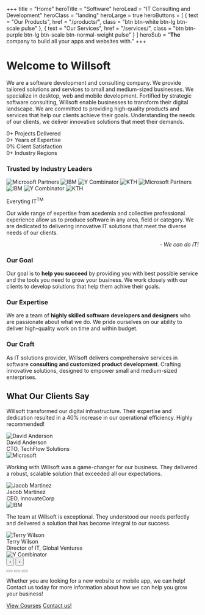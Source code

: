 +++
title = "Home"
heroTitle = "Software"
heroLead = "IT Consulting and Development"
heroClass = "landing"
heroLarge = true
heroButtons = [
    { text = "Our Products", href = "/products/", class = "btn btn-white btn-lg btn-scale pulse" },
    { text = "Our Services", href = "/services/", class = "btn btn-purple btn-lg btn-scale btn-normal-weight pulse" }
]
heroSub = "<b>The</b> company to build all your apps and websites with."
+++

<h1 class="willsoft">Welcome to Willso<span>ft</span></h1>
<p>
We are a software development and consulting company. We provide tailored solutions and services to small and medium-sized
businesses. We specialize in desktop, web and mobile development.
Fortified by strategic software consulting, Willsoft enable businesses to transform their digital landscape.
We are committed to providing high-quality products and services that help our clients achieve their goals.
Understanding the needs of our clients, we deliver innovative solutions that meet their demands.
</p>

<!-- Trust-Building Stats Section -->
<div class="trust-stats">
    <div class="stats-container">
        <div class="stat-item">
            <span class="stat-counter" data-end="50" data-suffix="+">0+</span>
            <span class="stat-label">Projects Delivered</span>
        </div>
        <div class="stat-item">
            <span class="stat-counter" data-end="10" data-suffix="+">0+</span>
            <span class="stat-label">Years of Expertise</span>
        </div>
        <div class="stat-item">
            <span class="stat-counter" data-end="99" data-suffix=".9%">0%</span>
            <span class="stat-label">Client Satisfaction</span>
        </div>
        <div class="stat-item">
            <span class="stat-counter" data-end="15" data-suffix="+">0+</span>
            <span class="stat-label">Industry Regions</span>
        </div>
    </div>
</div>

<!--<div id="partners-display">
    <img src="/img/partners/ms.png" alt="Microsoft Partners">
    <img src="/img/partners/ibm.png" alt="IBM">
    <img src="/img/partners/yc.png" alt="Y Combinator">
    <img src="/img/partners/kth.png" alt="KTH" style="height:100px;margin:0 20px;">
</div>-->

<!-- Infinite Partners Carousel -->
<div class="partners-carousel-section">
    <h3 class="section-title">Trusted by Industry Leaders</h3>
    <div class="partners-carousel">
        <div class="carousel-track">
            <img src="/img/partners/ms.png" alt="Microsoft Partners" class="partner-logo">
            <img src="/img/partners/ibm.png" alt="IBM" class="partner-logo">
            <img src="/img/partners/yc.png" alt="Y Combinator" class="partner-logo">
            <img src="/img/partners/kth.png" alt="KTH" class="partner-logo">
            <!-- Duplicate for seamless loop -->
            <img src="/img/partners/ms.png" alt="Microsoft Partners" class="partner-logo">
            <img src="/img/partners/ibm.png" alt="IBM" class="partner-logo">
            <img src="/img/partners/yc.png" alt="Y Combinator" class="partner-logo">
            <img src="/img/partners/kth.png" alt="KTH" class="partner-logo">
        </div>
    </div>
</div>

<div class="tagline-box bg-blue-light adjust-lighter-4 mb20 mt20">
    <p class="title">Everyting IT<sup class="sup-tm">TM</sup></p>
    <p class="body">
        Our wide range of expertise from acedemia and collective professional experience allow us to produce software in any
        area, field or category. We are dedicated to delivering innovative IT solutions that meet the diverse needs of our clients.
    </p>
    <div style="text-align: right"><em>- We can do IT!</em></div>
</div>
<div class="split-container mt32 mb32">
    <div class="content-section">
        <h3>Our Goal</h3>
        Our goal is to <b>help you succeed</b> by providing you with best possible service and the tools you need to grow your business.
        We work closely with our clients to develop solutions that help them achive their goals.
    </div>
    <div class="content-section">
        <h3>Our Expertise</h3>
        We are a team of <b>highly skilled software developers and designers</b> who are passionate about what we do.
        We pride ourselves on our ability to deliver high-quality work on time and within budget.
    </div>
    <div class="content-section">
        <h3>Our Craft</h3>
        As IT solutions provider, Willsoft delivers comprehensive services in software <b>consulting and customized product development</b>.
        Crafting innovative solutions, designed to empower small and medium-sized enterprises.
    </div>
</div>

<!-- Testimonials Carousel -->
<div class="testimonials-section">
    <h2 class="section-title">What Our Clients Say</h2>
    <div class="testimonial-carousel">
        <div class="testimonial-item active">
            <div class="testimonial-content">
                <p class="quote-text">
                    Willsoft transformed our digital infrastructure. Their expertise and dedication resulted in a 40% increase in our operational efficiency. Highly recommended!
                </p>
                <div class="client-info">
                    <img src="/img/team/david.jpg" alt="David Anderson" class="client-photo">
                    <div class="client-details">
                        <div class="client-name">David Anderson</div>
                        <div class="client-title">CTO, TechFlow Solutions</div>
                    </div>
                </div>
            </div>
            <img src="/img/partners/ms.png" alt="Microsoft" class="company-logo">
        </div>
        <div class="testimonial-item">
            <div class="testimonial-content">
                <p class="quote-text">
                    Working with Willsoft was a game-changer for our business. They delivered a robust, scalable solution that exceeded all our expectations.
                </p>
                <div class="client-info">
                    <img src="/img/team/jacob.jpg" alt="Jacob Martinez" class="client-photo">
                    <div class="client-details">
                        <div class="client-name">Jacob Martinez</div>
                        <div class="client-title">CEO, InnovateCorp</div>
                    </div>
                </div>
            </div>
            <img src="/img/partners/ibm.png" alt="IBM" class="company-logo">
        </div>
        <div class="testimonial-item">
            <div class="testimonial-content">
                <p class="quote-text">
                    The team at Willsoft is exceptional. They understood our needs perfectly and delivered a solution that has become integral to our success.
                </p>
                <div class="client-info">
                    <img src="/img/team/terry.jpg" alt="Terry Wilson" class="client-photo">
                    <div class="client-details">
                        <div class="client-name">Terry Wilson</div>
                        <div class="client-title">Director of IT, Global Ventures</div>
                    </div>
                </div>
            </div>
            <img src="/img/partners/yc.png" alt="Y Combinator" class="company-logo">
        </div>
        <button class="carousel-prev" aria-label="Previous testimonial">‹</button>
        <button class="carousel-next" aria-label="Next testimonial">›</button>
        <div class="carousel-dots">
            <button class="carousel-dot active" aria-label="Testimonial 1"></button>
            <button class="carousel-dot" aria-label="Testimonial 2"></button>
            <button class="carousel-dot" aria-label="Testimonial 3"></button>
        </div>
    </div>
</div>

<p>
Whether you are looking for a new website or mobile app, we can help!
Contact us today for more information about how we can help you grow your business!
</p>
<div class="fg-white mt10">
    <a class="btn btn-purple btn-lg pulse bg-blue-light" href="/courses/">View Courses</a>
    <a class="btn btn-purple btn-lg pulse bg-blue-light" href="/contact/">Contact us!</a>
</div>
